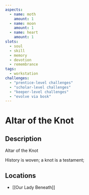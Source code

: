 ```yaml
---
aspects: 
  - name: moth
    amount: 1
  - name: moon
    amount: 1
  - name: heart
    amount: 1
slots:
  - soul
  - skill
  - memory
  - devotion
  - remembrance
tags:
  - workstation
challenges:
  - "prentice-level challenges"
  - "scholar-level challenges"
  - "keeper-level challenges"
  - "evolve via bosk"
---
```


# Altar of the Knot

## Description
Altar of the Knot

History is woven; a knot is a testament;
## Locations
- [[Our Lady Beneath]]